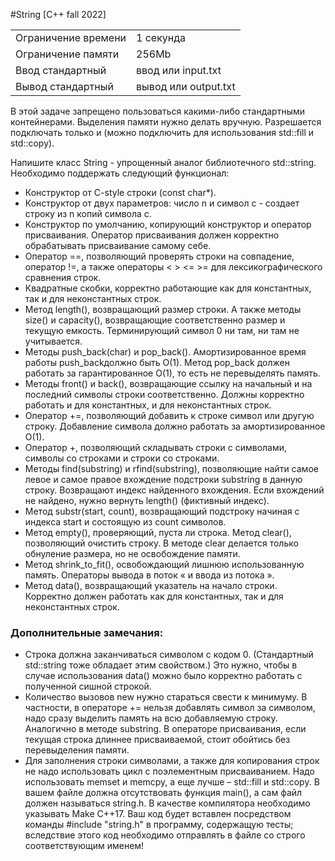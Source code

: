 #String [C++ fall 2022]

|   |   |
|---|---|
| Ограничение времени |	1 секунда |
| Ограничение памяти |	256Mb |
| Ввод	стандартный | ввод или input.txt |
| Вывод	стандартный | вывод или output.txt |

В этой задаче запрещено пользоваться какими-либо стандартными контейнерами. Выделения памяти нужно делать вручную. Разрешается подключать только <iostream> и <cstring> (можно подключить <algorithm> для использования std::fill и std::copy).

Напишите класс String - упрощенный аналог библиотечного std::string. Необходимо поддержать следующий функционал:

* Конструктор от C-style строки (const char*).
* Конструктор от двух параметров: число n и символ c - создает строку из n копий символа c.
* Конструктор по умолчанию, копирующий конструктор и оператор присваивания. Оператор присваивания должен корректно обрабатывать присваивание самому себе.
* Оператор ==, позволяющий проверять строки на совпадение, оператор !=, а также операторы < > <= >= для лексикографического сравнения строк.
* Квадратные скобки, корректно работающие как для константных, так и для неконстантных строк.
* Метод length(), возвращающий размер строки. А также методы size() и capacity(), возвращающие соответственно размер и текущую емкость. Терминирующий символ 0 ни там, ни там не учитывается.
* Методы push_back(char) и pop_back(). Амортизированное время работы push_backдолжно быть O(1). Метод pop_back должен работать за гарантированное O(1), то есть не перевыделять память.
* Методы front() и back(), возвращающие ссылку на начальный и на последний символы строки соответственно. Должны корректно работать и для константных, и для неконстантных строк.
* Оператор +=, позволяющий добавить к строке символ или другую строку. Добавление символа должно работать за амортизированное O(1).
* Оператор +, позволяющий складывать строки с символами, символы со строками и строки со строками.
* Методы find(substring) и rfind(substring), позволяющие найти самое левое и самое правое вхождение подстроки substring в данную строку. Возвращают индекс найденного вхождения. Если вхождений не найдено, нужно вернуть length() (фиктивный индекс).
* Метод substr(start, count), возвращающий подстроку начиная с индекса start и состоящую из count символов.
* Метод empty(), проверяющий, пуста ли строка. Метод clear(), позволяющий очистить строку. В методе clear делается только обнуление размера, но не освобождение памяти.
* Метод shrink_to_fit(), освобождающий лишнюю использованную память.
Операторы вывода в поток « и ввода из потока ».
* Метод data(), возвращающий указатель на начало строки. Корректно должен работать как для константных, так и для неконстантных строк.

### Дополнительные замечания:

* Строка должна заканчиваться символом с кодом 0. (Стандартный std::string тоже обладает этим свойством.) Это нужно, чтобы в случае использования data() можно было корректно работать с полученной сишной строкой.
* Количество вызовов new нужно стараться свести к минимуму. В частности, в операторе += нельзя добавлять символ за символом, надо сразу выделить память на всю добавляемую строку. Аналогично в методе substring. В операторе присваивания, если текущая строка длиннее присваиваемой, стоит обойтись без перевыделения памяти.
* Для заполнения строки символами, а также для копирования строк не надо использовать цикл с поэлементным присваиванием. Надо использовать memset и memcpy, а еще лучше – std::fill и std::copy.
В вашем файле должна отсутствовать функция main(), а сам файл должен называться string.h. В качестве компилятора необходимо указывать Make C++17. Ваш код будет вставлен посредством команды #include "string.h" в программу, содержащую тесты; вследствие этого код необходимо отправлять в файле со строго соответствующим именем!
